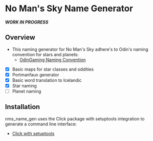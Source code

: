 # No Man's Sky Name Generator

***WORK IN PROGRESS***

## Overview

* This naming generator for No Man's Sky adhere's to Odin's naming convention for stars and planets:
  * [OdinGaming Naming Convention](https://www.odingaming.com/2018/01/15/no-mans-sky-naming-convention)

* [x] Basic maps for star classes and oddities
* [x] Portmanfaux generator
* [x] Basic word translation to Icelandic
* [x] Star naming
* [ ] Planet naming

## Installation

nms_name_gen uses the Click package with setuptools integration to generate a command line interface:

* [Click with setuptools](https://click.palletsprojects.com/en/7.x/setuptools/)

